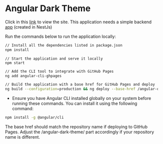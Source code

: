 # Angular Dark Theme

Click in this [link](https://helthbrazil.github.io/angular-dark-theme/gallery) to view the site.
This application needs a simple backend [app](https://github.com/helthbrazil/chat-gpt-nestjs) (created in NestJs)

Run the commands below to run the application locally:

```sh
// Install all the dependencies listed in package.json
npm install
```
```
// Start the application and serve it locally
npm start
```

```sh
// Add the CLI tool to integrate with GitHub Pages
ng add angular-cli-ghpages
```
```sh
// Build the application with a base href for GitHub Pages and deploy
ng build --configuration=production && ng deploy --base-href /angular-dark-theme/
```

* Ensure you have Angular CLI installed globally on your system before running these commands. You can install it using the following command:
```sh
npm install -g @angular/cli
```

The base href should match the repository name if deploying to GitHub Pages. Adjust the /angular-dark-theme/ part accordingly if your repository name is different.
